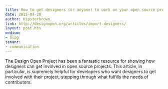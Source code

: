 ```yaml
---
title: How to get designers (or anyone) to work on your open source project
date: 2015-04-20
author: Hipsterbrown
link: http://designopen.org/articles/import-designers/
layout: post.hbs
medium:
- blog
tenant:
- communication
---
```


The Design Open Project has been a fantastic resource for showing how designers can get involved in open source projects. This article, in particular, is supremely helpful for developers who want designers to get involved with their project, stepping through what fulfills the needs of contributors.
